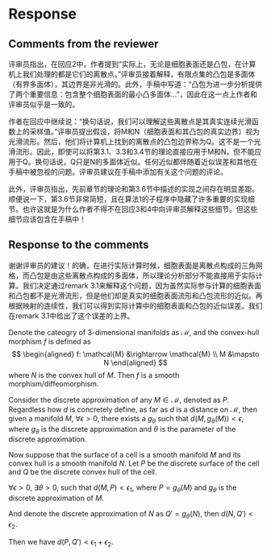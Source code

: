# Response

## Comments from the reviewer

评审员指出，在回应2中，作者提到“实际上，无论是细胞表面还是凸包，在计算机上我们处理的都是它们的离散点。”评审员接着解释，有限点集的凸包是多面体（有界多面体），其边界是非光滑的。此外，手稿中写道：“凸包为进一步分析提供了两个重要信息：包含整个细胞表面的最小凸多面体...”，因此在这一点上作者和评审员似乎是一致的。

作者在回应中继续说：“换句话说，我们可以理解这些离散点是其真实连续光滑函数上的采样值。”评审员提出假设，将M和N（细胞表面和其凸包的真实边界）视为光滑流形。然后，他们将计算机上找到的离散点的凸包边界称为Q。这不是一个光滑流形。因此，即使可以将第3.1、3.3和3.4节的理论直接应用于M和N，但不能应用于Q。换句话说，Q只是N的多面体近似。任何近似都伴随着近似误差和其他在手稿中被忽视的问题。评审员建议在手稿中添加有关这个问题的评论。

此外，评审员指出，先前章节的理论和第3.6节中描述的实现之间存在明显差距。顺便说一下，第3.6节非常简短，且在算法1的子程序中隐藏了许多重要的实现细节。也许这就是为什么作者不得不在回应3和4中向评审员解释这些细节。但这些细节应该包含在手稿中！

## Response to the comments

谢谢评审员的建议！的确，在进行实际计算时候，细胞表面是离散点构成的三角网格，而凸包是由这些离散点构成的多面体，所以理论分析部分不能直接用于实际计算。我们决定通过remark 3.1来解释这个问题，因为虽然实际参与计算的细胞表面和凸包都不是光滑流形，但是他们却是真实的细胞表面流形和凸包流形的近似。再根据映射的连续性，我们可以得到实际计算中的细胞表面和凸包的近似误差。我们在remark 3.1中给出了这个误差的上界。

<!-- Remark 3.1: Suppose that the surface of a cell is a smooth manifold $M$ and its convex hull is a smooth manifold $N$. Let $P$ be the discrete surface of the cell and $Q$ be the discrete convex hull of the cell.  -->

<!-- Consider the map $f_\theta: M \rightarrow P$ and $g_{\theta}: N \rightarrow Q$ which map the smooth manifolds to their discrete approximations, where $\theta$ and $\theta'$ are the parameters of the discrete approximation. 

In this procedure, because of the property of discrete approximation, $\forall \epsilon > 0$, $\exists \theta > 0$, such that $\forall x_1 \in M$ and $x -->

Denote the cateogry of $3$-dimensional manifolds as $\mathcal{M}$, and the convex-hull morphism $f$ is defined as
$$
\begin{aligned}
f: \mathcal{M} &\rightarrow \mathcal{M} \\
M &\mapsto N
\end{aligned}
$$ where $N$ is the convex hull of $M$. Then $f$ is a smooth morphism/diffeomorphism.

Consider the discrete approximation of any $M \in \mathcal{M}$, denoted as $P$. Regardless how $d$ is concretely define, as far as $d$ is a distance on $\mathcal{M}$, then given a manifold $M$, $\forall \epsilon > 0$, there exists a $g_\theta$ such that $d(M, g_\theta(M)) < \epsilon$, where $g_\theta$ is the discrete approximation and $\theta$ is the parameter of the discrete approximation.

Now suppose that the surface of a cell is a smooth manifold $M$ and its convex hull is a smooth manifold $N$. Let $P$ be the discrete surface of the cell and $Q$ be the discrete convex hull of the cell.

$\forall \epsilon > 0$, $\exists \theta > 0$, such that $d(M, P) < \epsilon_1$, where $P = g_\theta(M)$ and $g_\theta$ is the discrete approximation of $M$.

And denote the discrete approximation of $N$ as $Q' = g_{\theta}(N)$, then $d(N, Q') < \epsilon_2$.

Then we have $d(P, Q') < \epsilon_1 + \epsilon_2$.

